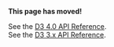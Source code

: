 **This page has moved!**

See the [D3 4.0 API Reference](https://github.com/d3/d3/blob/master/API.md#time-intervals-d3-time).
<br>See the [D3 3.x API Reference](https://github.com/d3/d3-3.x-api-reference/blob/master/Time-Intervals.md).
